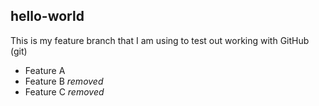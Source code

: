 ## hello-world

This is my feature branch that I am using to test out working with GitHub (git)

- Feature A
- Feature B *removed*
- Feature C *removed*
